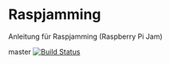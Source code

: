 # Raspjamming
Anleitung für Raspjamming (Raspberry Pi Jam)


master [![Build Status](https://travis-ci.org/GrazerComputerClub/Raspjamming.svg?branch=master)](https://travis-ci.org/GrazerComputerClub/Raspjamming)
